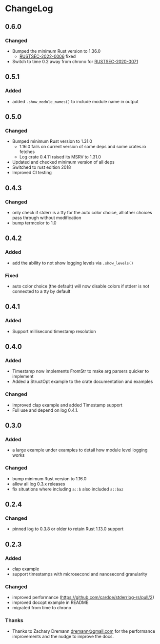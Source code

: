 # ChangeLog

## 0.6.0
### Changed
- Bumped the minimum Rust version to 1.36.0
  * [RUSTSEC-2022-0006](https://rustsec.org/advisories/RUSTSEC-2022-0006.html) fixed
- Switch to time 0.2 away from chrono for [RUSTSEC-2020-0071](https://rustsec.org/advisories/RUSTSEC-2020-0159.html)

## 0.5.1
### Added
- added `.show_module_names()` to include module name in output

## 0.5.0
### Changed
- Bumped minimum Rust version to 1.31.0
  * 1.16.0 fails on current version of some deps and some crates.io fetches
  * Log crate 0.4.11 raised its MSRV to 1.31.0
- Updated and checked minimum version of all deps
- Switched to rust edition 2018
- Improved CI testing

## 0.4.3

### Changed
- only check if stderr is a tty for the auto color choice, all other
  choices pass through without modification
- bump termcolor to 1.0

## 0.4.2
### Added
- add the ability to not show logging levels via `.show_levels()`

### Fixed
- auto color choice (the default) will now disable colors if stderr
  is not connected to a tty by default

## 0.4.1

### Added

- Support millisecond timestamp resolution

## 0.4.0

### Added

- Timestamp now implements FromStr to make arg parsers quicker to implement
- Added a StructOpt example to the crate documentation and examples

### Changed

- Improved clap example and added Timestamp support
- Full use and depend on log 0.4.1.

## 0.3.0

### Added

- a large example under examples to detail how module level logging
  works

### Changed

- bump minimum Rust version to 1.16.0
- allow all log 0.3.x releases
- fix situations where including `a::b` also included `a::baz`

## 0.2.4

### Changed

- pinned log to 0.3.8 or older to retain Rust 1.13.0 support

## 0.2.3

### Added

- clap example
- support timestamps with microsecond and nanosecond granularity

### Changed

- improved performance (https://github.com/cardoe/stderrlog-rs/pull/2)
- improved docopt example in README
- migrated from time to chrono

### Thanks

- Thanks to Zachary Dremann <dremann@gmail.com> for the performance
  improvements and the nudge to improve the docs.

